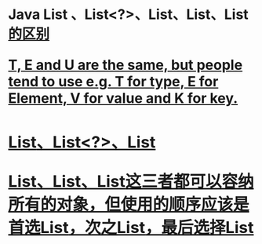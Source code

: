 # Java List<T> 、List<?>、List<Object>、List<E>、List<U>的区别

**T, E and U are the same, but people tend to use e.g. T for type, E for Element, V for value and K for key.**

### List<T>、List<?>、List<Object>

List<T>、List<?>、List<Object>这三者都可以容纳所有的对象，但使用的顺序应该是首选List<T>，次之List<?>，最后选择List<Object>，原因如下：

(1) List<T>是确定的某一个类型
 List<T>表示的是List集合中的元素都为T类型，具体类型在运行期决定；List<?>表示任意类型，与List<T>类似，而List<Object>则表示List集合中的所有元素为Object类型，因为Object是所有类的父类，所以List<Object>也可以容纳所有的类类型，从这一字面意义上分析，List<T>更符合习惯：编码者知道它是某一个类型，只是在运行期才确定而已。

(2) List<T>可以进行读写操作
 List<T>可以进行诸如add、remove等操作，因为它的类型是固定的T类型，在编码期不需要进行任何的转型操作。
 List<?>是只读类型的，不能进行增加、修改操作，因为编译器不知道List中容纳的是 什么类型的元素，也就无毕校验类型是否安全了，而且List<?>读取出的元素都是Object类 型的，需要主动转型，所以它经常用于泛型方法的返回值。注意，List<?>虽然无法增加、修 改元素，但是却可以删除元素，比如执行remove、clear等方法，那是因为它的删除动作与泛型类型无关。
 List<Object>也可以读写操作，但是它执行写入操作时需要向上转型（Upcast),在读 取数据后需要向下转型（Downcast),而此时已经失去了泛型存在的意义了。

### List<E>  List<T> Map<K, V>

E是Element首字母的缩写，E通常用来表示集合类型中的元素类型；
 例如List接口的定义：

```java
public interface List<E> extends Collection<E> 
```

K，V是Key, Value的首字符缩写，通常用来表示Map的键值类型；

```kotlin
public interface Map<K, V>
```

<T> T 表示“返回值”是一个泛型，传递什么类型，就返回什么类型

```kotlin
private <T> T getListFirst(List<T> data){
        if(data == null || data.size() == 0){
            return null;
        }
        return data.get(0);
    }
```